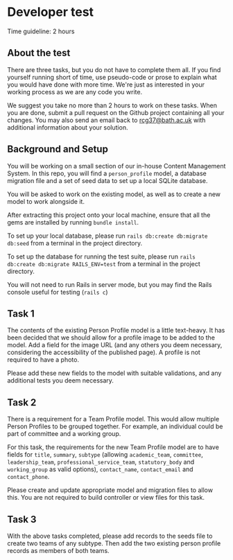 # Developer test
Time guideline: 2 hours

## About the test
There are three tasks, but you do not have to complete them all.
If you find yourself running short of time, use pseudo-code or prose to explain what you would have done with more time.
We're just as interested in your working process as we are any code you write.

We suggest you take no more than 2 hours to work on these tasks.
When you are done, submit a pull request on the Github project containing all your changes. You may also send an email back to rcg37@bath.ac.uk with additional information about your solution.

## Background and Setup
You will be working on a small section of our in-house Content Management System.
In this repo, you will find a `person_profile` model, a database migration file and a set of seed data to set up a local SQLite database.

You will be asked to work on the existing model, as well as to create a new model to work alongside it.

After extracting this project onto your local machine, ensure that all the gems are installed by running `bundle install`.

To set up your local database, please run `rails db:create db:migrate db:seed` from a terminal in the project directory.

To set up the database for running the test suite, please run `rails db:create db:migrate RAILS_ENV=test` from a terminal in the project directory.

You will not need to run Rails in server mode, but you may find the Rails console useful for testing (`rails c`)

## Task 1
The contents of the existing Person Profile model is a little text-heavy.
It has been decided that we should allow for a profile image to be added to the model.
Add a field for the image URL (and any others you deem necessary, considering the accessibility of the published page).
A profile is not required to have a photo.

Please add these new fields to the model with suitable validations, and any additional tests you deem necessary.

## Task 2
There is a requirement for a Team Profile model.
This would allow multiple Person Profiles to be grouped together.
For example, an individual could be part of committee and a working group.

For this task, the requirements for the new Team Profile model are to have fields for 
`title`, `summary`, `subtype` (allowing `academic_team`, `committee`, `leadership_team`, `professional_service_team`, 
`statutory_body` and `working_group` as valid options), `contact_name`, `contact_email` and `contact_phone`.

Please create and update appropriate model and migration files to allow this.
You are not required to build controller or view files for this task.

## Task 3
With the above tasks completed, please add records to the seeds file to create two teams of any subtype.
Then add the two existing person profile records as members of both teams.
